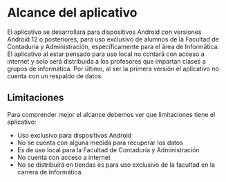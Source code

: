 # Alcance del aplicativo
El aplicativo se desarrollará para dispositivos Android con versiones Android 12 o posteriores, para uso exclusivo de alumnos de la Facultad de Contaduría y Administración, específicamente para el área de Informática. 
El aplicativo al estar pensado para uso local no contará con acceso a internet y solo será distribuida a los profesores que impartan clases a grupos de informática. Por último, al ser la primera versión el aplicativo no cuenta con un respaldo de datos.

## Limitaciones 

Para comprender mejor el alcance debemos ver que limitaciones tiene el aplicativo: 
+ Uso exclusivo para dispositivos Android 
+ No se cuenta con alguna medida para recuperar los datos
+ Es de uso local para la Facultad de Contaduría y Administración 
+ No cuenta con acceso a internet
+ No se distribuirá en tiendas es para uso exclusivo de la facultad en la carrera de Informática.
